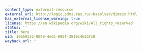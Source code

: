 ```yaml
---
content_type: external-resource
external_url: http://logic.pdmi.ras.ru/~basolver/dimacs.html
has_external_license_warning: true
license: https://en.wikipedia.org/wiki/All_rights_reserved
status: ''
title: here
uid: 10b59332-0048-4ed1-895f-3819c462bfc8
wayback_url: ''
---
```


